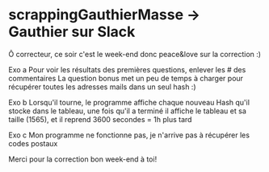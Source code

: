 # scrappingGauthierMasse -> Gauthier sur Slack 

Ô correcteur, ce soir c'est le week-end donc peace&love sur la correction :)

Exo a 
Pour voir les résultats des premières questions, enlever les # des commentaires
La question bonus met un peu de temps à charger pour récupérer toutes les adresses mails dans un seul hash :)

Exo b
Lorsqu'il tourne, le programme affiche chaque nouveau Hash qu'il stocke dans le tableau, une fois qu'il a terminé il affiche le tableau et sa taille (1565), et il reprend 3600 secondes = 1h plus tard

Exo c
Mon programme ne fonctionne pas, je n'arrive pas à récupérer les codes postaux

Merci pour la correction bon week-end à toi!



